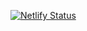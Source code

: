[![Netlify Status](https://api.netlify.com/api/v1/badges/77a2c1cc-9282-45c4-9fbc-b1021634c165/deploy-status)](https://app.netlify.com/sites/tonie/deploys)
